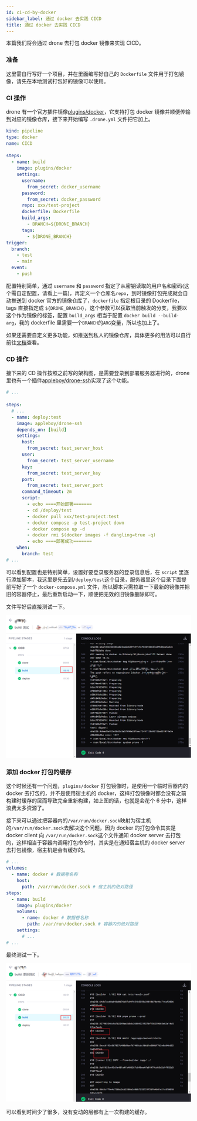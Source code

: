 ```yaml
---
id: ci-cd-by-docker
sidebar_label: 通过 docker 去实践 CICD
title: 通过 docker 去实践 CICD
---
```


本篇我们将会通过 drone 去打包 docker 镜像来实现 CICD。

### 准备

这里需自行写好一个项目，并在里面编写好自己的 `Dockerfile` 文件用于打包镜像，请先在本地测试打包好的镜像可以使用。

### CI 操作

drone 有一个官方插件镜像[plugins/docker](https://plugins.drone.io/plugins/docker)，它支持打包 docker 镜像并顺便传输到对应的镜像仓库，接下来开始编写 `.drone.yml` 文件把它加上。

```yml
kind: pipeline
type: docker
name: CICD

steps:
  - name: build
    image: plugins/docker
    settings:
      username:
        from_secret: docker_username
      password:
        from_secret: docker_password
      repo: xxx/test-project
      dockerfile: Dockerfile
      build_args:
        - BRANCH=${DRONE_BRANCH}
      tags:
        - ${DRONE_BRANCH}
trigger:
  branch:
    - test
    - main
  event:
    - push
```

配置特别简单，通过 `username` 和 `password` 指定了从密钥读取的用户名和密码(这个需自定配置，请看上一篇)，再定义一个仓库名`repo`，到时镜像打包完成就会自动推送到 docker 官方的镜像仓库了，`dockerfile` 指定根目录的 Dockerfile，tags 直接指定成 `${DRONE_BRANCH}`，这个参数可以获取当前触发的分支，我要以这个作为镜像的标签，配置 `build_args` 相当于配置 `docker build --build-arg`，我的 dockerfile 里需要一个`BRANCH`的`ARG`变量，所以也加上了。

如果还需要自定义更多功能，如推送到私人的镜像仓库，具体更多的用法可以自行前往[文档](https://plugins.drone.io/plugins/docker)查看。

### CD 操作

接下来的 CD 操作按照之前写的架构图，是需要登录到部署服务器进行的，drone 里也有一个插件[appleboy/drone-ssh](https://plugins.drone.io/plugins/ssh)实现了这个功能。

```yml
# ...

steps:
  # ...
  - name: deploy:test
    image: appleboy/drone-ssh
    depends_on: [build]
    settings:
      host:
        from_secret: test_server_host
      user:
        from_secret: test_server_username
      key:
        from_secret: test_server_key
      port:
        from_secret: test_server_port
      command_timeout: 2m
      script:
        - echo ====开始部署=======
        - cd /deploy/test
        - docker pull xxx/test-project:test
        - docker compose -p test-project down
        - docker compose up -d
        - docker rmi $(docker images -f dangling=true -q)
        - echo ====部署成功=======
    when:
      branch: test
# ...
```

可以看到配置也是特别简单，设置好要登录服务器的登录信息后，在 `script` 里逐行添加脚本，我这里是先去到`/deploy/test`这个目录，服务器里这个目录下面提前写好了一个 `docker-compose.yml` 文件，所以脚本只需拉取一下最新的镜像并把旧的容器停止，最后重新启动一下，顺便把无效的旧镜像删除即可。

文件写好后直接测试一下。

![](./img/03/01.png)

### 添加 docker 打包的缓存

这个时候还有一个问题，`plugins/docker` 打包镜像时，是使用一个临时容器内的 docker 去打包的，并不是使用宿主机的 docker，这样打包镜像时都会没有之前构建时缓存的层而导致完全重新构建，如上图的话，也就是会花个 6 分中，这样浪费太多资源了。

接下来可以通过把容器内的`/var/run/docker.sock`映射为宿主机的`/var/run/docker.sock`去解决这个问题，因为 docker 的打包命令其实是 docker client 向 `/var/run/docker.sock`这个文件通知 docker server 去打包的，这样相当于容器内调用打包命令时，其实是在通知宿主机的 docker server 去打包镜像，宿主机是会有缓存的。

```yml
# ...
volumes:
  - name: docker # 数据卷名称
    host:
      path: /var/run/docker.sock # 宿主机的绝对路径
steps:
  - name: build
    image: plugins/docker
    volumes:
      - name: docker # 数据卷名称
        path: /var/run/docker.sock # 容器内的绝对路径
    settings:
      # ...
# ...
```

最终测试一下。

![](./img/03/02.png)

可以看到时间少了很多，没有变动的层都有上一次构建的缓存。
